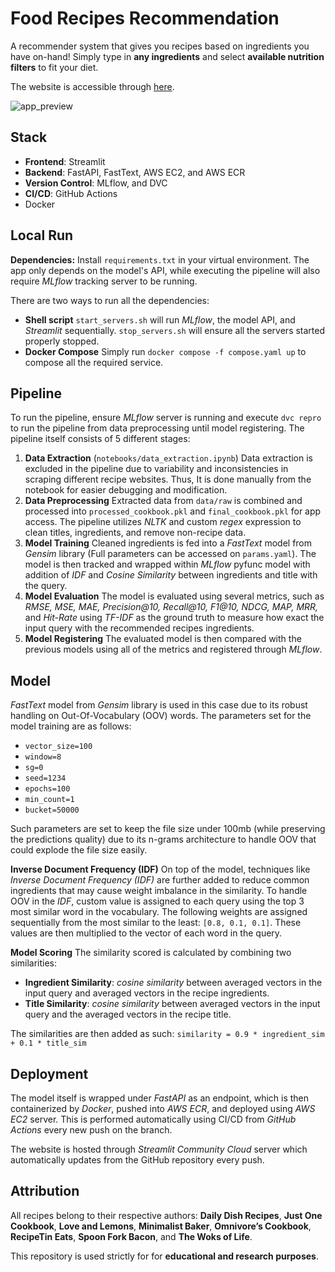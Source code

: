 # Food Recipes Recommendation

A recommender system that gives you recipes based on ingredients you have on-hand! Simply type in **any ingredients** and select **available nutrition filters** to fit your diet.

The website is accessible through [here](https://food-rec.streamlit.app/).

![app_preview](assets/web_preview.gif)

## Stack
- **Frontend**: Streamlit
- **Backend**: FastAPI, FastText, AWS EC2, and AWS ECR 
- **Version Control**: MLflow, and DVC 
- **CI/CD**: GitHub Actions
- Docker

## Local Run
**Dependencies:**
Install `requirements.txt` in your virtual environment. The app only depends on the model's API, while executing the pipeline will also require *MLflow* tracking server to be running. 

There are two ways to run all the dependencies:
- **Shell script**
    `start_servers.sh` will run *MLflow*, the model API, and *Streamlit* sequentially.
    `stop_servers.sh` will ensure all the servers started properly stopped.
- **Docker Compose**
    Simply run `docker compose -f compose.yaml up` to compose all the required service.

## Pipeline 
To run the pipeline, ensure *MLflow* server is running and execute `dvc repro` to run the pipeline from data preprocessing until model registering. The pipeline itself consists of 5 different stages: 
  1. **Data Extraction** (`notebooks/data_extraction.ipynb`)
   Data extraction is excluded in the pipeline due to variability and inconsistencies in scraping different recipe websites. Thus, It is done manually from the notebook for easier debugging and modification.
  2. **Data Preprocessing**
   Extracted data from `data/raw` is combined and processed into `processed_cookbook.pkl` and `final_cookbook.pkl` for app access. The pipeline utilizes *NLTK* and custom *regex* expression to clean titles, ingredients, and remove non-recipe data.
  3. **Model Training**
   Cleaned ingredients is fed into a *FastText* model from *Gensim* library (Full parameters can be accessed on `params.yaml`). The model is then tracked and wrapped within *MLflow* pyfunc model with addition of *IDF* and *Cosine Similarity* between ingredients and title with the query.
  4. **Model Evaluation**
   The model is evaluated using several metrics, such as *RMSE, MSE, MAE, Precision@10, Recall@10, F1@10, NDCG, MAP, MRR,* and *Hit-Rate* using *TF-IDF* as the ground truth to measure how exact the input query with the recommended recipes ingredients.
  5. **Model Registering**
    The evaluated model is then compared with the previous models using all of the metrics and registered through *MLflow*.

## Model
*FastText* model from *Gensim* library is used in this case due to its robust handling on Out-Of-Vocabulary (OOV) words. The parameters set for the model training are as follows:
- `vector_size=100`
- `window=8`
- `sg=0`
- `seed=1234`
- `epochs=100`
- `min_count=1`
- `bucket=50000` 

Such parameters are set to keep the file size under 100mb (while preserving the predictions quality) due to its n-grams architecture to handle OOV that could explode the file size easily. 

**Inverse Document Frequency (IDF)**
On top of the model, techniques like *Inverse Document Frequency (IDF)* are further added to reduce common ingredients that may cause weight imbalance in the similarity. To handle OOV in the *IDF*, custom value is assigned to each query using the top 3 most similar word in the vocabulary. The following weights are assigned sequentially from the most similar to the least: `[0.8, 0.1, 0.1]`. These values are then multiplied to the vector of each word in the query.

**Model Scoring**
The similarity scored is calculated by combining two similarities:
- **Ingredient Similarity**: *cosine similarity* between averaged vectors in the input query and averaged vectors in the recipe ingredients.
- **Title Similarity**: *cosine similarity* between averaged vectors in the input query and the averaged vectors in the recipe title.

The similarities are then added as such: `similarity = 0.9 * ingredient_sim + 0.1 * title_sim`

## Deployment 
The model itself is wrapped under *FastAPI* as an endpoint, which is then containerized by *Docker*, pushed into *AWS ECR*, and deployed using *AWS EC2* server. This is performed automatically using CI/CD from *GitHub Actions* every new push on the branch.

The website is hosted through *Streamlit Community Cloud* server which automatically updates from the GitHub repository every push.

## Attribution
All recipes belong to their respective authors: **Daily Dish Recipes**, **Just One Cookbook**, **Love and Lemons**, **Minimalist Baker**, **Omnivore’s Cookbook**, **RecipeTin Eats**, **Spoon Fork Bacon**, and **The Woks of Life**.

This repository is used strictly for for **educational and research purposes**.
